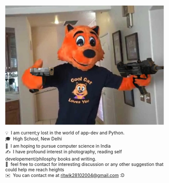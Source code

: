 ![RB BANNER](186841BD-DF2C-428A-AEB9-4DF03600EE32.jpg)






<!-- ## 👋 &nbsp;Namaste! I'm Ritwik -->



💡   &nbsp;I am current;y lost in the world of app-dev and Python.\
🎓   &nbsp;High School, New Delhi\
🌱   &nbsp;I am hoping to pursue computer science in India\
✍️   &nbsp;I have profound interest in photography, reading self developement/philosphy books and writing.\
💬   &nbsp;feel free to contact for interesting discussion or any other suggestion that could help me reach heights\
✉️   &nbsp;You can contact me at ritwik28102004@gmail.com :D


